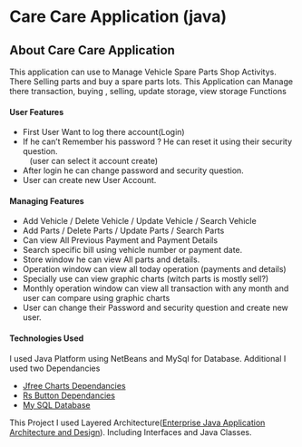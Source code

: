 # Care Care Application (java)
## About Care Care Application

<div>
   <body> This application can use to Manage Vehicle Spare Parts Shop Activitys. There Selling parts and buy a spare parts lots.
        This Application can Manage there transaction, buying , selling, update storage, view storage Functions
   </body>
</div>

#### User Features
<div>
    <ul>
        <li>First User Want to log there account(Login)</li>
        <li>If he can’t Remember his password ? He can reset it using their security question.</li>
         &nbsp &nbsp(user can select it account create) 
        <li>After login he can change password and security question.</li>
        <li>User can create new User Account.</li>
    </ul>
 </div>
 
 #### Managing Features
 <div>
       <ul>
           <li>Add Vehicle / Delete Vehicle / Update Vehicle / Search Vehicle</li>
           <li>Add  Parts / Delete Parts / Update Parts / Search Parts</li>
           <li>Can view All Previous Payment and Payment Details</li>
           <li>Search specific bill using vehicle number or payment date.</li>
           <li>Store window he can view All parts and details.</li>
           <li>Operation window can view all today operation (payments and details)</li>
           <li>Specially use can view graphic charts (witch parts is mostly sell?)</li>
           <li>Monthly operation window can view all transaction with any month and user can compare using graphic charts </li>
           <li>User can change their Password and security question and create new user.</li>
       </ul>
 </div>
 
 #### Technologies Used
 <div>
      <body>I used Java Platform using NetBeans and MySql for Database. Additional I used two Dependancies
             <ul>
             <li><a href="https://jar-download.com/artifacts/org.jfree/jfreechart/1.0.14/source-code">Jfree Charts Dependancies</a></li>
             <li><a href="http://plugins.netbeans.org/plugin/73575/rojerusan-lib-jar">Rs Button Dependancies</a></li>
             <li><a href="https://dev.mysql.com/downloads/">My SQL Database</a></li>
             </ul>
         </body>
        <p> This Project I used Layered Architecture(<a href="https://www.developer.com/design/article.php/10925_3808106_4/Introducing-Enterprise-Java-Application-Architecture-and-Design.htm">Enterprise Java Application Architecture and Design</a>). Including Interfaces and Java Classes.</p>
         
      
 </div>
 
 

